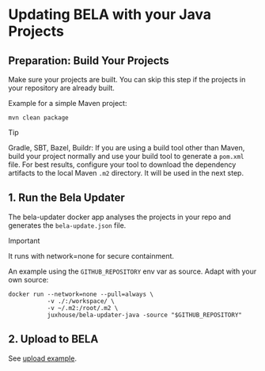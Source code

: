 # Updating BELA with your Java Projects

## Preparation: Build Your Projects

Make sure your projects are built. You can skip this step if the projects in your repository are already built.

Example for a simple Maven project:

`mvn clean package`

> [!TIP]
> Gradle, SBT, Bazel, Buildr: If you are using a build tool other than Maven, build your project normally and use your build tool to generate a `pom.xml` file. For best results, configure your tool to download the dependency artifacts to the local Maven `.m2` directory. It will be used in the next step.

## 1. Run the Bela Updater

The bela-updater docker app analyses the projects in your repo and generates the `bela-update.json` file.

> [!IMPORTANT]
> It runs with network=none for secure containment.

An example using the `GITHUB_REPOSITORY` env var as source. Adapt with your own source:
```
docker run --network=none --pull=always \
           -v ./:/workspace/ \
           -v ~/.m2:/root/.m2 \
           juxhouse/bela-updater-java -source "$GITHUB_REPOSITORY"
```

## 2. Upload to BELA

See [upload example](/updaters/reference/upload-example.md).
